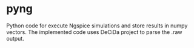 # pyng
Python code for execute Ngspice simulations and store results in numpy vectors. The implemented code uses DeCiDa project to parse the .raw output.
